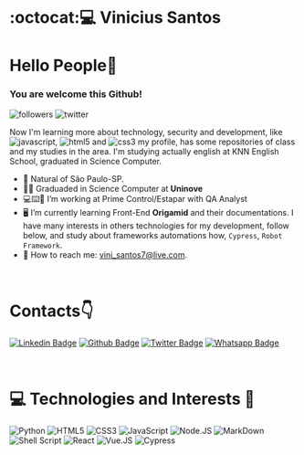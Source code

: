 # :octocat::computer: Vinicius Santos

# Hello People👋
### You are welcome this Github!

![followers](https://img.shields.io/github/followers/santosvini?style=social)
![twitter](https://img.shields.io/twitter/url?style=social&url=https%3A%2F%2Ftwitter.com%2FSantosVini7)

Now I'm learning more about technology, security and development, like 
![javascript](https://img.shields.io/badge/JavaScript-F7DF1E?style=for-the-badge&logo=javascript&logoColor=black), 
![html5](https://img.shields.io/badge/HTML5-E34F26?style=for-the-badge&logo=html5&logoColor=white) and 
![css3](https://img.shields.io/badge/CSS3-1572B6?style=for-the-badge&logo=css3&logoColor=white) my profile, has some repositories of class and my studies in the area.
I'm studying actually english at KNN English School, graduated in Science Computer.

- :round_pushpin:	Natural of São Paulo-SP.
- :man_student: Graduaded in Science Computer at **Uninove**
- :computer::keyboard::office: I’m working at Prime Control/Estapar with QA Analyst
- :desktop_computer: I’m currently learning Front-End **Origamid** and their documentations. I have many interests in others technologies for my development, follow below, and study about frameworks automations how, ```Cypress```, ```Robot Framework```.
- :e-mail: How to reach me: vini_santos7@live.com.

<p>&nbsp;&nbsp;</p>

# Contacts:point_down:	

[![Linkedin Badge](https://img.shields.io/badge/LinkedIn-0077B5?style=for-the-badge&logo=linkedin&logoColor=white&link=https://www.linkedin.com/in/vinicius-santos-12249198/)](https://www.linkedin.com/in/vinicius-santos-12249198/)
[![Github Badge](https://img.shields.io/badge/GitHub-100000?style=for-the-badge&logo=github&logoColor=white&link=https://github.com/santosvini)](https://github.com/santosvini)
[![Twitter Badge](https://img.shields.io/badge/Twitter-1DA1F2?style=for-the-badge&logo=twitter&logoColor=white&link=https://twitter.com/SantosVini7)](https://twitter.com/SantosVini7)
[![Whatsapp Badge](https://img.shields.io/badge/WhatsApp-25D366?style=for-the-badge&logo=whatsapp&logoColor=white&link=https://api.whatsapp.com/send?phone=5511956092628&text=Olá!%20Vinicius)](https://api.whatsapp.com/send?phone=5511956092628&text=Olá!%20Vinicius)

<p>&nbsp;&nbsp;</p>

# :computer: Technologies and Interests :brain:

![Python](https://img.shields.io/badge/Python-3776AB?style=for-the-badge&logo=python&logoColor=white)
![HTML5](https://img.shields.io/badge/HTML5-E34F26?style=for-the-badge&logo=html5&logoColor=white)
![CSS3](https://img.shields.io/badge/CSS3-1572B6?style=for-the-badge&logo=css3&logoColor=white)
![JavaScript](https://img.shields.io/badge/JavaScript-323330?style=for-the-badge&logo=javascript&logoColor=F7DF1E)
![Node.JS](https://img.shields.io/badge/Node.js-43853D?style=for-the-badge&logo=node.js&logoColor=white)
![MarkDown](https://img.shields.io/badge/Markdown-000000?style=for-the-badge&logo=markdown&logoColor=white)
![Shell Script](https://img.shields.io/badge/Shell_Script-121011?style=for-the-badge&logo=gnu-bash&logoColor=white)
![React](https://img.shields.io/badge/React-20232A?style=for-the-badge&logo=react&logoColor=61DAFB)
![Vue.JS](https://img.shields.io/badge/Vue.js-35495E?style=for-the-badge&logo=vue.js&logoColor=4FC08D)
![Cypress](https://img.shields.io/badge/Cypress-35495E?style=for-the-badge&logo=cypress&logoColor=4FC08D)

<p>&nbsp;&nbsp;</p>

<!-- ![Anurag's GitHub stats](https://github-readme-stats.vercel.app/api?username=santosvini&theme=great-gatsby&show_icons=true)<p>&nbsp;
![Anurag's github stats](https://github-readme-stats.vercel.app/api/pin?username=santosvini&repo=lampada&theme=great-gatsby&show_icons=true)
![Anurag's github stats](https://github-readme-stats.vercel.app/api/pin?username=santosvini&repo=imc&theme=great-gatsby&show_icons=true)<p>&nbsp;
![Anurag's github stats](https://github-readme-stats.vercel.app/api/pin?username=santosvini&repo=devfinance&theme=great-gatsby)
![Anurag's github stats](https://github-readme-stats.vercel.app/api/pin?username=santosvini&repo=cadastro-ignicao&theme=great-gatsby&&show_icons=true)<p>&nbsp;
![Anurag's github stats](https://github-readme-stats.vercel.app/api/pin?username=santosvini&repo=collor-pallet&theme=great-gatsby)
![Anurag's github stats](https://github-readme-stats.vercel.app/api/pin?username=santosvini&repo=projeto-android&theme=great-gatsby&show_icons=true) -->
